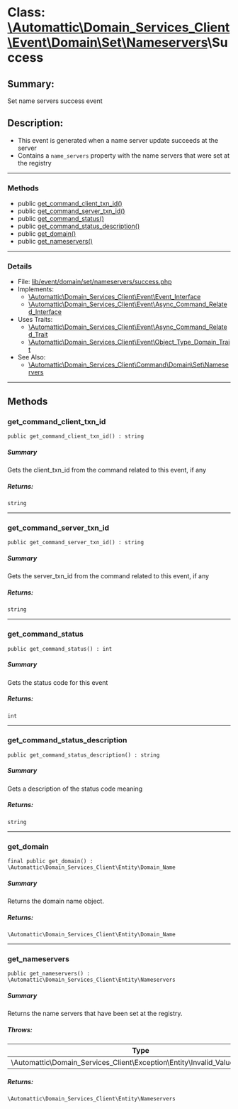 # Class: [\Automattic](../namespaces/automattic.md)[\Domain_Services_Client](../namespaces/automattic-domain-services-client.md)[\Event](../namespaces/automattic-domain-services-client-event.md)[\Domain](../namespaces/automattic-domain-services-client-event-domain.md)[\Set](../namespaces/automattic-domain-services-client-event-domain-set.md)[\Nameservers](../namespaces/automattic-domain-services-client-event-domain-set-nameservers.md)\Success

## Summary:

Set name servers success event

## Description:

- This event is generated when a name server update succeeds at the server
- Contains a `name_servers` property with the name servers that were set at the registry


---

### Methods

* public [get_command_client_txn_id()](#method_get_command_client_txn_id)
* public [get_command_server_txn_id()](#method_get_command_server_txn_id)
* public [get_command_status()](#method_get_command_status)
* public [get_command_status_description()](#method_get_command_status_description)
* public [get_domain()](#method_get_domain)
* public [get_nameservers()](#method_get_nameservers)

---

### Details

* File: [lib/event/domain/set/nameservers/success.php](../../lib/event/domain/set/nameservers/success.php)
* Implements:
  * [\Automattic\Domain_Services_Client\Event\Event_Interface](../classes/Automattic-Domain-Services-Client-Event-Event-Interface.md)
  * [\Automattic\Domain_Services_Client\Event\Async_Command_Related_Interface](../classes/Automattic-Domain-Services-Client-Event-Async-Command-Related-Interface.md)
* Uses Traits:
  * [\Automattic\Domain_Services_Client\Event\Async_Command_Related_Trait](../classes/Automattic-Domain-Services-Client-Event-Async-Command-Related-Trait.md)
  * [\Automattic\Domain_Services_Client\Event\Object_Type_Domain_Trait](../classes/Automattic-Domain-Services-Client-Event-Object-Type-Domain-Trait.md)
* See Also:
  * [\Automattic\Domain_Services_Client\Command\Domain\Set\Nameservers](../classes/Automattic-Domain-Services-Client-Command-Domain-Set-Nameservers.md)

---

## Methods

<a id="method_get_command_client_txn_id"></a>
### get_command_client_txn_id

```
public get_command_client_txn_id() : string
```

##### Summary

Gets the client_txn_id from the command related to this event, if any

##### Returns:

```
string
```

---

<a id="method_get_command_server_txn_id"></a>
### get_command_server_txn_id

```
public get_command_server_txn_id() : string
```

##### Summary

Gets the server_txn_id from the command related to this event, if any

##### Returns:

```
string
```

---

<a id="method_get_command_status"></a>
### get_command_status

```
public get_command_status() : int
```

##### Summary

Gets the status code for this event

##### Returns:

```
int
```

---

<a id="method_get_command_status_description"></a>
### get_command_status_description

```
public get_command_status_description() : string
```

##### Summary

Gets a description of the status code meaning

##### Returns:

```
string
```

---

<a id="method_get_domain"></a>
### get_domain

```
final public get_domain() : \Automattic\Domain_Services_Client\Entity\Domain_Name
```

##### Summary

Returns the domain name object.

##### Returns:

```
\Automattic\Domain_Services_Client\Entity\Domain_Name
```

---

<a id="method_get_nameservers"></a>
### get_nameservers

```
public get_nameservers() : \Automattic\Domain_Services_Client\Entity\Nameservers
```

##### Summary

Returns the name servers that have been set at the registry.

##### Throws:

| Type | Description |
|------|-------------|
| \Automattic\Domain_Services_Client\Exception\Entity\Invalid_Value_Exception |  |

##### Returns:

```
\Automattic\Domain_Services_Client\Entity\Nameservers
```
